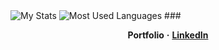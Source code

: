 
<img alt="My Stats" src="https://github-readme-stats.vercel.app/api?username=Iskander229&show_icons=true&theme=dark"/>  
<img alt="Most Used Languages" src="https://github-readme-stats.vercel.app/api/top-langs/?username=Iskander229&layout=compact&theme=dark"/> ###
<p align="center"> 
    <b>Portfolio</b>
    <b>·</b>
    <a href="https://www.linkedin.com/in/iskander-taniyev-0883322a9/"><b>LinkedIn</b></a>
<p/>
